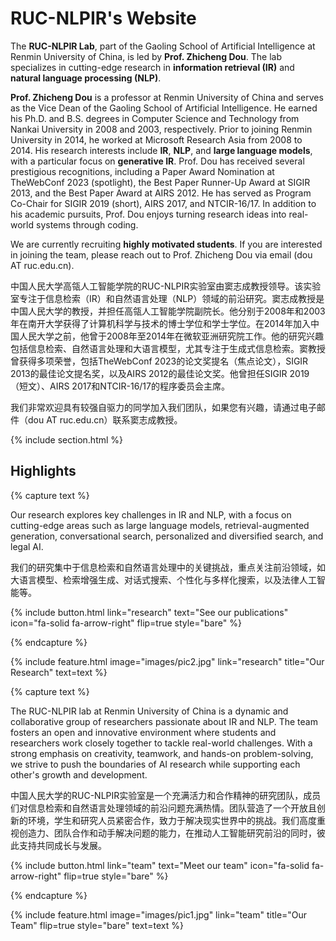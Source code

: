 ---
---

# RUC-NLPIR's Website

The **RUC-NLPIR Lab**, part of the Gaoling School of Artificial Intelligence at Renmin University of China, is led by **Prof. Zhicheng Dou**. The lab specializes in cutting-edge research in **information retrieval (IR)** and **natural language processing (NLP)**.

**Prof. Zhicheng Dou** is a professor at Renmin University of China and serves as the Vice Dean of the Gaoling School of Artificial Intelligence. He earned his Ph.D. and B.S. degrees in Computer Science and Technology from Nankai University in 2008 and 2003, respectively. Prior to joining Renmin University in 2014, he worked at Microsoft Research Asia from 2008 to 2014. His research interests include **IR**, **NLP**, and **large language models**, with a particular focus on **generative IR**. Prof. Dou has received several prestigious recognitions, including a Paper Award Nomination at TheWebConf 2023 (spotlight), the Best Paper Runner-Up Award at SIGIR 2013, and the Best Paper Award at AIRS 2012. He has served as Program Co-Chair for SIGIR 2019 (short), AIRS 2017, and NTCIR-16/17. In addition to his academic pursuits, Prof. Dou enjoys turning research ideas into real-world systems through coding.

We are currently recruiting **highly motivated students**. If you are interested in joining the team, please reach out to Prof. Zhicheng Dou via email (dou AT ruc.edu.cn).

中国人民大学高瓴人工智能学院的RUC-NLPIR实验室由窦志成教授领导。该实验室专注于信息检索（IR）和自然语言处理（NLP）领域的前沿研究。窦志成教授是中国人民大学的教授，并担任高瓴人工智能学院副院长。他分别于2008年和2003年在南开大学获得了计算机科学与技术的博士学位和学士学位。在2014年加入中国人民大学之前，他曾于2008年至2014年在微软亚洲研究院工作。他的研究兴趣包括信息检索、自然语言处理和大语言模型，尤其专注于生成式信息检索。窦教授曾获得多项荣誉，包括TheWebConf 2023的论文奖提名（焦点论文），SIGIR 2013的最佳论文提名奖，以及AIRS 2012的最佳论文奖。他曾担任SIGIR 2019（短文）、AIRS 2017和NTCIR-16/17的程序委员会主席。

我们非常欢迎具有较强自驱力的同学加入我们团队，如果您有兴趣，请通过电子邮件（dou AT ruc.edu.cn）联系窦志成教授。

{% include section.html %}

## Highlights

{% capture text %}

Our research explores key challenges in IR and NLP, with a focus on cutting-edge areas such as large language models, retrieval-augmented generation, conversational search, personalized and diversified search, and legal AI.

我们的研究集中于信息检索和自然语言处理中的关键挑战，重点关注前沿领域，如大语言模型、检索增强生成、对话式搜索、个性化与多样化搜索，以及法律人工智能等。

{%
  include button.html
  link="research"
  text="See our publications"
  icon="fa-solid fa-arrow-right"
  flip=true
  style="bare"
%}

{% endcapture %}

{%
  include feature.html
  image="images/pic2.jpg"
  link="research"
  title="Our Research"
  text=text
%}

{% capture text %}

The RUC-NLPIR lab at Renmin University of China is a dynamic and collaborative group of researchers passionate about IR and NLP. The team fosters an open and innovative environment where students and researchers work closely together to tackle real-world challenges. With a strong emphasis on creativity, teamwork, and hands-on problem-solving, we strive to push the boundaries of AI research while supporting each other's growth and development.

中国人民大学的RUC-NLPIR实验室是一个充满活力和合作精神的研究团队，成员们对信息检索和自然语言处理领域的前沿问题充满热情。团队营造了一个开放且创新的环境，学生和研究人员紧密合作，致力于解决现实世界中的挑战。我们高度重视创造力、团队合作和动手解决问题的能力，在推动人工智能研究前沿的同时，彼此支持共同成长与发展。

{%
  include button.html
  link="team"
  text="Meet our team"
  icon="fa-solid fa-arrow-right"
  flip=true
  style="bare"
%}

{% endcapture %}

{%
  include feature.html
  image="images/pic1.jpg"
  link="team"
  title="Our Team"
  flip=true
  style="bare"
  text=text
%}
